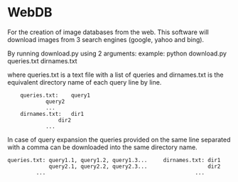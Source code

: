# WebDB
For the creation of image databases from the web.
This software will download images from 3 search engines (google, yahoo and bing).

By running download.py using 2 arguments:
example:  python download.py queries.txt dirnames.txt

where queries.txt is a text file with a list of queries and dirnames.txt is the equivalent directory name of each query line by line.

		queries.txt:	query1
				query2
				...
		dirnames.txt:	dir1
         		 	dir2
				...

In case of query expansion the queries provided on the same line separated with a comma can be downloaded into the same directory name.

	queries.txt: query1.1, query1.2, query1.3...     dirnames.txt: dir1
        	     query2.1, query2.2, query2.3...                   dir2
  		     ...                                               ...
